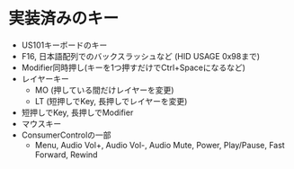 # 実装済みのキー

* US101キーボードのキー
* F16, 日本語配列でのバックスラッシュなど (HID USAGE 0x98まで)
* Modifier同時押し(キーを1つ押すだけでCtrl+Spaceになるなど)
* レイヤーキー
  * MO (押している間だけレイヤーを変更)
  * LT (短押しでKey, 長押しでレイヤーを変更)
* 短押しでKey, 長押しでModifier
* マウスキー
* ConsumerControlの一部
  * Menu, Audio Vol+, Audio Vol-, Audio Mute, Power, Play/Pause, Fast Forward, Rewind